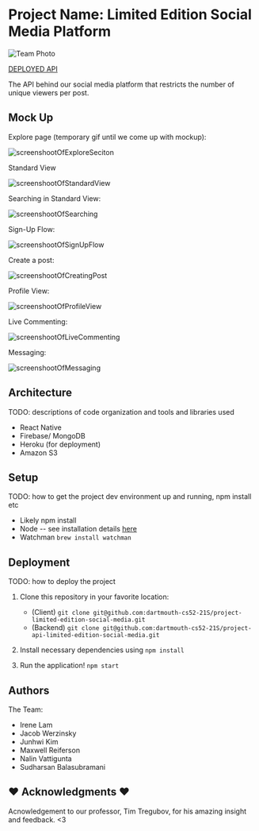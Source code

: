 # Project Name: Limited Edition Social Media Platform

![Team Photo](https://i.imgur.com/bTG56lp.jpg)

[DEPLOYED API](https://lmited-edition-socialmedia-api.herokuapp.com/api/)

The API behind our social media platform that restricts the number of unique viewers per post.

## Mock Up

Explore page (temporary gif until we come up with mockup): 

![screenshootOfExploreSeciton](https://github.com/blakesanie/React-Bubble-UI/blob/HEAD/example/public/demo.gif?raw=true)

Standard View 

![screenshootOfStandardView]()

Searching in Standard View:

![screenshootOfSearching]()

Sign-Up Flow: 

![screenshootOfSignUpFlow]()

Create a post:

![screenshootOfCreatingPost]()

Profile View:

![screenshootOfProfileView]()

Live Commenting:

![screenshootOfLiveCommenting]()

Messaging:

![screenshootOfMessaging]()

## Architecture

TODO:  descriptions of code organization and tools and libraries used
* React Native
* Firebase/ MongoDB
* Heroku (for deployment)
* Amazon S3

## Setup

TODO: how to get the project dev environment up and running, npm install etc
* Likely npm install
* Node -- see installation details [here](https://nodejs.org/en/download/)
* Watchman
    `brew install watchman`

## Deployment

TODO: how to deploy the project
1. Clone this repository in your favorite location:
    * (Client) `git clone git@github.com:dartmouth-cs52-21S/project-limited-edition-social-media.git`
    * (Backend) `git clone git@github.com:dartmouth-cs52-21S/project-api-limited-edition-social-media.git`

2. Install necessary dependencies using `npm install`
3. Run the application! `npm start` 

## Authors

The Team: 

  - Irene Lam
  - Jacob Werzinsky
  - Junhwi Kim
  - Maxwell Reiferson
  - Nalin Vattigunta
  - Sudharsan Balasubramani

## :heart: Acknowledgments :heart:

Acnowledgement to our professor, Tim Tregubov, for his amazing insight and feedback. <3

